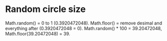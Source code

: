 # Random circle size

Math.random() = 0 to 1 (0.3920472048).
Math.floor() = remove desimal and everything after (0.3920472048 = 0).
Math.random() * 100 = 39.20472048,  Math.floor(39.20472048) = 39.
